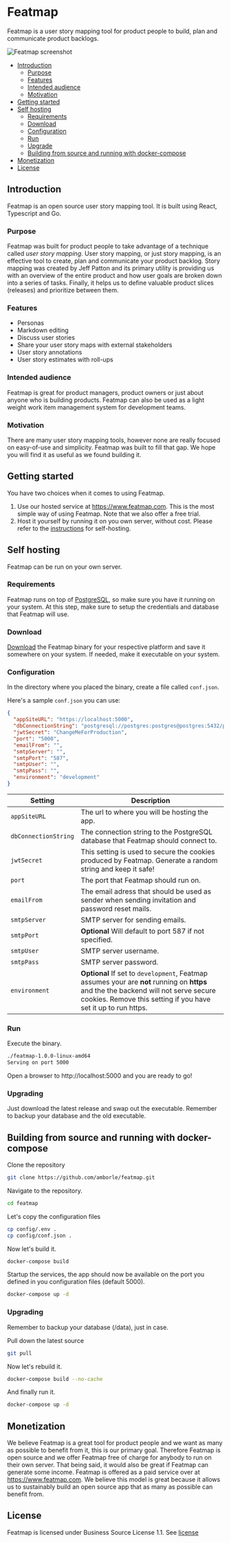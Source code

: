 # Featmap

Featmap is a user story mapping tool for product people to build, plan and communicate product backlogs.

![Featmap screenshot](screenshot.png)

- [Introduction](#introduction)
  - [Purpose](#purpose)
  - [Features](#features)
  - [Intended audience](#intended-audience)
  - [Motivation](#motivation)
- [Getting started](#getting-started) 
- [Self hosting](#self-hosting) 
  - [Requirements](#requirements) 
  - [Download](#download) 
  - [Configuration](#configuration) 
  - [Run](#run) 
  - [Upgrade](#upgrade) 
  - [Building from source and running with docker-compose](#Building-from-source-and-running-with-docker-compose)
- [Monetization](#monetization) 
- [License](#license) 

## Introduction
 Featmap is an open source user story mapping tool. It is built using React, Typescript and Go. 
 ### Purpose
Featmap was built for product people to take advantage of a technique called *user story mapping*. User story mapping, or just story mapping, is an effective tool to create, plan and communicate your product backlog. Story mapping was created by Jeff Patton and its primary utility is providing us with an overview of the entire product and how user goals are broken down into a series of tasks. Finally, it helps us to define valuable product slices (releases) and prioritize between them.
### Features
* Personas
* Markdown editing
* Discuss user stories
* Share your user story maps with external stakeholders
* User story annotations
* User story estimates with roll-ups

### Intended audience
Featmap is great for product managers, product owners or just about anyone who is building products. Featmap can also be used as a light weight work item management system for development teams.

### Motivation
There are many user story mapping tools, however none are really focused on easy-of-use and simplicity. Featmap was built to fill that gap. We hope you will find it as useful as we found building it.
## Getting started
You have two choices when it comes to using Featmap.
1. Use our hosted service at https://www.featmap.com. This is the most simple way of using Featmap. Note that we also offer a free trial.
2. Host it yourself by running it on you own server, without cost. Please refer to the [instructions](#self-hosting) for self-hosting.
## Self hosting
Featmap can be run on your own server.
### Requirements
Featmap runs on top of [PostgreSQL](https://www.postgresql.org/), so make sure you have it running on your system. At this step, make sure to setup the credentials and database that Featmap will use.
### Download
[Download](https://github.com/amborle/featmap/releases) the Featmap binary for your respective platform and save it somewhere on your system. If needed, make it executable on your system.
### Configuration
In the directory where you placed the binary, create a file called ```conf.json```.

Here's a sample  ```conf.json``` you can use:

```json
{
  "appSiteURL": "https://localhost:5000",
  "dbConnectionString": "postgresql://postgres:postgres@postgres:5432/postgres?sslmode=disable",
  "jwtSecret": "ChangeMeForProduction",
  "port": "5000",
  "emailFrom": "",
  "smtpServer": "",
  "smtpPort": "587",
  "smtpUser": "",
  "smtpPass": "",
  "environment": "development"
}
```
Setting | Description
--- | --- 
`appSiteURL` | The url to where you will be hosting the app.
`dbConnectionString` | The connection string to the PostgreSQL database that Featmap should connect to.
`jwtSecret` | This setting is used to secure the cookies produced by Featmap. Generate a random string and keep it safe! 
`port` | The port that Featmap should run on.
`emailFrom` | The email adress that should be used as sender when sending invitation and password reset mails.
`smtpServer` | SMTP server for sending emails.
`smtpPort` | **Optional** Will default to port 587 if not specified. 
`smtpUser` | SMTP server username.
`smtpPass` | SMTP server password.
`environment` |  **Optional** If set to `development`, Featmap assumes your are **not** running on **https** and the the backend will not serve secure cookies. Remove this setting if you have set it up to run https.
### Run
Execute the binary.

```bash
./featmap-1.0.0-linux-amd64
Serving on port 5000
```
Open a browser to http://localhost:5000 and you are ready to go!
### Upgrading
Just download the latest release and swap out the executable. Remember to backup your database and the old executable.

## Building from source and running with docker-compose

Clone the repository

```bash
git clone https://github.com/amborle/featmap.git
```

Navigate to the repository.

```bash
cd featmap
```

Let's copy the configuration files

```bash
cp config/.env .
cp config/conf.json .
```

Now let's build it.

```bash
docker-compose build
```

Startup the services, the app should now be available on the port you defined in you configuration files (default 5000).
```bash
docker-compose up -d
```

### Upgrading
Remember to backup your database (/data), just in case.

Pull down the latest source
```bash
git pull
```
Now let's rebuild it.
```bash
docker-compose build --no-cache
```
And finally run it.
```bash
docker-compose up -d
```

## Monetization
We believe Featmap is a great tool for product people and we want as many as possible to benefit from it, this is our primary goal. Therefore Featmap is open source and we offer Featmap free of charge for anybody to run on their own server. That being said, it would also be great if Featmap can generate some income. Featmap is offered as a paid service over at https://www.featmap.com. We believe this model is great because it allows us to sustainably build an open source app that as many as possible can benefit from.

## License
Featmap is licensed under Business Source License 1.1. See [license](https://github.com/amborle/featmap/blob/master/LICENSE)
